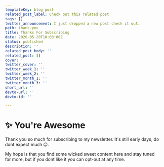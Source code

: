 ```yaml
---
templateKey: blog-post
related_post_label: Check out this related post
tags: []
twitter_announcement: I just dropped a new post check it out.
path: thank-you
title: Thanks For Subscribing
date: 2020-05-20T10:00:00Z
status: published
description: ''
related_post_body: ''
related_post: []
cover: ''
twitter_cover: ''
twitter_week_1: ''
twitter_week_2: ''
twitter_month_1: ''
twitter_month_3: ''
short_url: ''
devto-url: ''
devto-id: ''

---
```

# ✨ You're Awesome

Thank you so much for subscribing to my newsletter.  It's still early days, do dont expect much 😉.

My hope is that you find some wicked sweet content here and stay tuned for more, but if you dont like it you can opt-out at any time.
